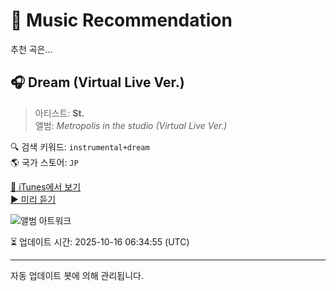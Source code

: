 
# 🎵 Music Recommendation

추천 곡은...

## 🎧 Dream (Virtual Live Ver.)  
> 아티스트: **St.**  
> 앨범: _Metropolis in the studio (Virtual Live Ver.)_  

🔍 검색 키워드: `instrumental+dream`  
🌎 국가 스토어: `JP`

[🔗 iTunes에서 보기](https://music.apple.com/jp/album/dream-virtual-live-ver/1790592091?i=1790592100&uo=4)  
[▶️ 미리 듣기](https://audio-ssl.itunes.apple.com/itunes-assets/AudioPreview221/v4/a4/3e/94/a43e94fe-1655-1117-18e7-1b17b79bbb52/mzaf_10536248901920676327.plus.aac.p.m4a)

![앨범 아트워크](https://is1-ssl.mzstatic.com/image/thumb/Music221/v4/ad/5b/05/ad5b059f-f9ae-4efb-3ed5-e071f8efdfaf/4582649473361.jpg/100x100bb.jpg)

⏳ 업데이트 시간: 2025-10-16 06:34:55 (UTC)

---
자동 업데이트 봇에 의해 관리됩니다.
